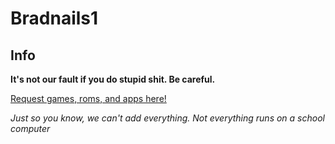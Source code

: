 # Bradnails1
## Info
**It's not our fault if you do stupid shit. Be careful.**

   [Request games, roms, and apps here!](https://forms.gle/okGTsEfDd5rJYNkm8)

*Just so you know, we can't add everything. Not everything runs on a school computer*
